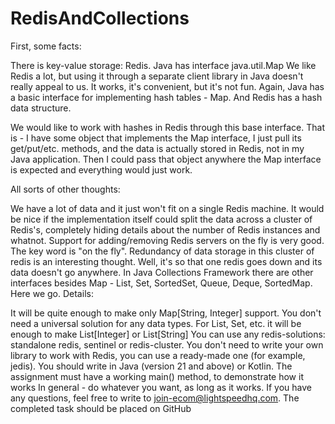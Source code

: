 # RedisAndCollections
First, some facts:

There is key-value storage: Redis.
Java has interface java.util.Map
We like Redis a lot, but using it through a separate client library in Java doesn't really appeal to us. It works, it's convenient, but it's not fun. Again, Java has a basic interface for implementing hash tables - Map. And Redis has a hash data structure.

We would like to work with hashes in Redis through this base interface. That is - I have some object that implements the Map interface, I just pull its get/put/etc. methods, and the data is actually stored in Redis, not in my Java application. Then I could pass that object anywhere the Map interface is expected and everything would just work.

All sorts of other thoughts:

We have a lot of data and it just won't fit on a single Redis machine. It would be nice if the implementation itself could split the data across a cluster of Redis's, completely hiding details about the number of Redis instances and whatnot.
Support for adding/removing Redis servers on the fly is very good. The key word is "on the fly".
Redundancy of data storage in this cluster of redis is an interesting thought. Well, it's so that one redis goes down and its data doesn't go anywhere.
In Java Collections Framework there are other interfaces besides Map - List, Set, SortedSet, Queue, Deque, SortedMap. Here we go.
Details:

It will be quite enough to make only Map[String, Integer] support. You don't need a universal solution for any data types. For List, Set, etc. it will be enough to make List[Integer] or List[String]
You can use any redis-solutions: standalone redis, sentinel or redis-cluster.
You don't need to write your own library to work with Redis, you can use a ready-made one (for example, jedis).
You should write in Java (version 21 and above) or Kotlin.
The assignment must have a working main() method, to demonstrate how it works
In general - do whatever you want, as long as it works.
If you have any questions, feel free to write to join-ecom@lightspeedhq.com.
The completed task should be placed on GitHub
